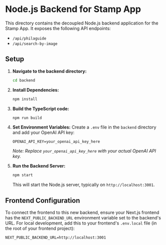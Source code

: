 # Node.js Backend for Stamp App

This directory contains the decoupled Node.js backend application for the Stamp App.
It exposes the following API endpoints:
- `/api/philaguide`
- `/api/search-by-image`

## Setup

1.  **Navigate to the backend directory:**

    ```bash
    cd backend
    ```

2.  **Install Dependencies:**

    ```bash
    npm install
    ```

3.  **Build the TypeScript code:**

    ```bash
    npm run build
    ```

4.  **Set Environment Variables:**
    Create a `.env` file in the `backend` directory and add your OpenAI API key:

    ```
    OPENAI_API_KEY=your_openai_api_key_here
    ```

    *Note: Replace `your_openai_api_key_here` with your actual OpenAI API key.*

5.  **Run the Backend Server:**

    ```bash
    npm start
    ```

    This will start the Node.js server, typically on `http://localhost:3001`.

## Frontend Configuration

To connect the frontend to this new backend, ensure your Next.js frontend has the `NEXT_PUBLIC_BACKEND_URL` environment variable set to the backend's URL. For local development, add this to your frontend's `.env.local` file (in the root of your frontend project):

```
NEXT_PUBLIC_BACKEND_URL=http://localhost:3001
``` 